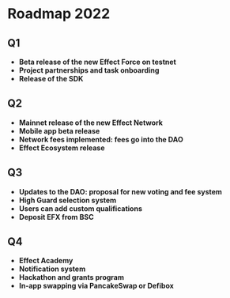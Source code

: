 # Roadmap 2022

## Q1

- **Beta release of the new Effect Force on testnet**
- **Project partnerships and task onboarding**
- **Release of the SDK**

## Q2

- **Mainnet release of the new Effect Network**
- **Mobile app beta release**
- **Network fees implemented: fees go into the DAO**
- **Effect Ecosystem release**

## Q3

- **Updates to the DAO: proposal for new voting and fee system**
- **High Guard selection system**
- **Users can add custom qualifications**
- **Deposit EFX from BSC**

## Q4

- **Effect Academy**
- **Notification system**
- **Hackathon and grants program**
- **In-app swapping via PancakeSwap or Defibox**
